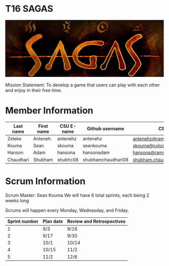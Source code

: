# T16 SAGAS
![image](/images/teamPicture.png)

Mission Statement: To develop a game that users can play with each other and enjoy in their free time.

# Member Information
    
Last name | First name | CSU E-name | Github username | CSU email
----------|------------|------------|-----------------|----------
Zeleke | Anteneh | antenehz | antenehz | antenehz@rams.colostate.edu
Kouma | Sean | skouma | seankouma | skouma@colostate.edu
Hanson | Adam | hansona | hansonadam | hansona@rams.colostate.edu
Chaudhari | Shubham | shubhc08 | shubhamchaudhari08 | shubham.chaudhari@colostate.edu

# Scrum Information

Scrum Master: Sean Kouma
We will have 6 total sprints, each being 2 weeks long

Scrums will happen every Monday, Wednesday, and Friday.

Sprint number | Plan date | Review and Retrospectives
--------------|-----------|--------------------------
1 | 9/3 | 9/16
2 | 9/17 | 9/30
3 | 10/1 | 10/14
4 | 10/15 | 11/2
5 | 11/2 | 12/6
